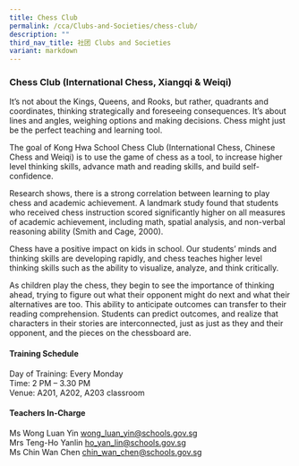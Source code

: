 ```yaml
---
title: Chess Club
permalink: /cca/Clubs-and-Societies/chess-club/
description: ""
third_nav_title: 社团 Clubs and Societies
variant: markdown
---
```

### Chess Club (International Chess, Xiangqi &amp; Weiqi)

It’s not about the Kings, Queens, and Rooks, but rather, quadrants and coordinates, thinking strategically and foreseeing consequences. It’s about lines and angles, weighing options and making decisions. Chess might just be the perfect teaching and learning tool.

  

The goal of Kong Hwa School Chess Club (International Chess, Chinese Chess and Weiqi) is to use the game of chess as a tool, to increase higher level thinking skills, advance math and reading skills, and build self-confidence.

  

Research shows, there is a strong correlation between learning to play chess and academic achievement. A landmark study found that students who received chess instruction scored significantly higher on all measures of academic achievement, including math, spatial analysis, and non-verbal reasoning ability (Smith and Cage, 2000).

  

Chess have a positive impact on kids in school. Our students’ minds and thinking skills are developing rapidly, and chess teaches higher level thinking skills such as the ability to visualize, analyze, and think critically.

  

As children play the chess, they begin to see the importance of thinking ahead, trying to figure out what their opponent might do next and what their alternatives are too. This ability to anticipate outcomes can transfer to their reading comprehension. Students can predict outcomes, and realize that characters in their stories are interconnected, just as just as they and their opponent, and the pieces on the chessboard are.

  

#### Training Schedule

Day of Training: Every Monday<br>
Time: 2 PM – 3.30 PM<br>
Venue: A201, A202, A203 classroom

#### Teachers In-Charge

Ms Wong Luan Yin&nbsp;[wong\_luan\_yin@schools.gov.sg](mailto:wong_luan_yin@schools.gov.sg)<br> 
Mrs Teng-Ho Yanlin  [ho\_yan\_lin@schools.gov.sg](mailto:ho_yan_lin@schools.gov.sg)<br>
Ms Chin Wan Chen&nbsp;[chin\_wan\_chen@schools.gov.sg](mailto:chin_wan_chen@schools.gov.sg) <br>
